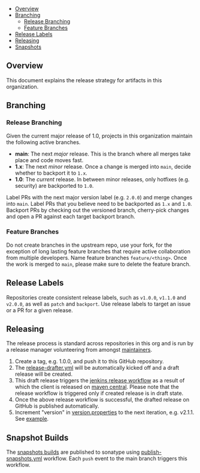 - [Overview](#overview)
- [Branching](#branching)
  - [Release Branching](#release-branching)
  - [Feature Branches](#feature-branches)
- [Release Labels](#release-labels)
- [Releasing](#releasing)
- [Snapshots](#snapshot-builds)

## Overview

This document explains the release strategy for artifacts in this organization.

## Branching

### Release Branching

Given the current major release of 1.0, projects in this organization maintain the following active branches.

* **main**: The next _major_ release. This is the branch where all merges take place and code moves fast.
* **1.x**: The next _minor_ release. Once a change is merged into `main`, decide whether to backport it to `1.x`.
* **1.0**: The _current_ release. In between minor releases, only hotfixes (e.g. security) are backported to `1.0`.

Label PRs with the next major version label (e.g. `2.0.0`) and merge changes into `main`. Label PRs that you believe need to be backported as `1.x` and `1.0`. Backport PRs by checking out the versioned branch, cherry-pick changes and open a PR against each target backport branch.

### Feature Branches

Do not create branches in the upstream repo, use your fork, for the exception of long lasting feature branches that require active collaboration from multiple developers. Name feature branches `feature/<thing>`. Once the work is merged to `main`, please make sure to delete the feature branch.

## Release Labels

Repositories create consistent release labels, such as `v1.0.0`, `v1.1.0` and `v2.0.0`, as well as `patch` and `backport`. Use release labels to target an issue or a PR for a given release.

## Releasing

The release process is standard across repositories in this org and is run by a release manager volunteering from amongst [maintainers](MAINTAINERS.md).

1. Create a tag, e.g. 1.0.0, and push it to this GitHub repository.
1. The [release-drafter.yml](.github/workflows/release-drafter.yml) will be automatically kicked off and a draft release will be created.
1. This draft release triggers the [jenkins release workflow](https://build.ci.opensearch.org/job/spring-data-opensearch-release) as a result of which the client is released on [maven central](https://search.maven.org/search?q=org.opensearch.client). Please note that the release workflow is triggered only if created release is in draft state.
1. Once the above release workflow is successful, the drafted release on GitHub is published automatically.
1. Increment "version" in [version.properties](./version.properties) to the next iteration, e.g. v2.1.1. See [example](https://github.com/opensearch-project/spring-data-opensearch/pull/75).

## Snapshot Builds
The [snapshots builds](https://aws.oss.sonatype.org/content/repositories/snapshots/org/opensearch/client/spring-data-opensearch/) are published to sonatype using [publish-snapshots.yml](./.github/workflows/publish-snapshots.yml) workflow. Each `push` event to the main branch triggers this workflow.